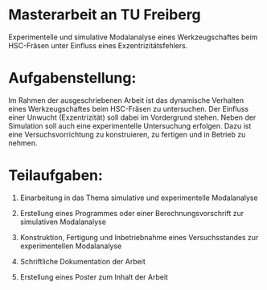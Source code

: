 # Masterarbeit an TU Freiberg

Experimentelle und simulative Modalanalyse eines Werkzeugschaftes beim HSC-Fräsen unter Einfluss eines Exzentrizitätsfehlers.

# Aufgabenstellung: 

Im Rahmen der ausgeschriebenen Arbeit ist das dynamische Verhalten eines Werkzeugschaftes beim HSC-Fräsen zu untersuchen. Der Einfluss einer Unwucht (Exzentrizität) soll dabei im Vordergrund stehen. Neben der Simulation soll auch eine experimentelle Untersuchung erfolgen. Dazu ist eine Versuchsvorrichtung zu konstruieren, zu fertigen und in Betrieb zu nehmen.

# Teilaufgaben:

1. Einarbeitung in das Thema simulative und experimentelle Modalanalyse

2. Erstellung eines Programmes oder einer Berechnungsvorschrift zur simulativen Modalanalyse

3. Konstruktion, Fertigung und Inbetriebnahme eines Versuchsstandes zur experimentellen Modalanalyse

4. Schriftliche Dokumentation der Arbeit

5. Erstellung eines Poster zum Inhalt der Arbeit
